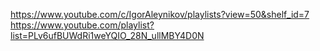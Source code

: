 https://www.youtube.com/c/IgorAleynikov/playlists?view=50&shelf_id=7
https://www.youtube.com/playlist?list=PLv6ufBUWdRi1weYQIO_28N_ullMBY4D0N